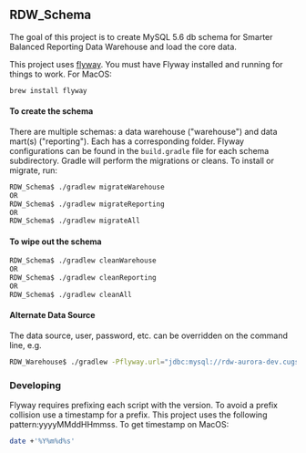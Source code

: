 ## RDW_Schema 
The goal of this project is to create MySQL 5.6 db schema for Smarter Balanced Reporting Data Warehouse and load the core data.

This project uses [flyway](https://flywaydb.org/getstarted). You must have Flyway installed and running for things to work. 
For MacOS: 
```bash
brew install flyway 
```

#### To create the schema 
There are multiple schemas: a data warehouse ("warehouse") and data mart(s) ("reporting"). Each has a corresponding folder. 
Flyway configurations can be found in the `build.gradle` file for each schema subdirectory.
Gradle will perform the migrations or cleans.
To install or migrate, run:
```bash
RDW_Schema$ ./gradlew migrateWarehouse
OR
RDW_Schema$ ./gradlew migrateReporting
OR
RDW_Schema$ ./gradlew migrateAll
```

#### To wipe out the schema
```bash
RDW_Schema$ ./gradlew cleanWarehouse
OR
RDW_Schema$ ./gradlew cleanReporting
OR
RDW_Schema$ ./gradlew cleanAll
```

#### Alternate Data Source
The data source, user, password, etc. can be overridden on the command line, e.g.
```bash
RDW_Warehouse$ ./gradlew -Pflyway.url="jdbc:mysql://rdw-aurora-dev.cugsexobhx8t.us-west-2.rds.amazonaws.com:3306/" -Pflyway.user=sbac -Pflyway.password=mypassword
```

### Developing
Flyway requires prefixing each script with the version. To avoid a prefix collision use a timestamp for a prefix. 
This project uses the following pattern:yyyyMMddHHmmss. To get timestamp on MacOS:
```bash
date +'%Y%m%d%s'
```